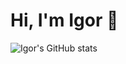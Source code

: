 <h1 align="left">Hi, I'm Igor 👋</h1>

![Igor's GitHub stats](https://github-readme-stats.vercel.app/api?username=igorltsyk&show_icons=true&theme=transparent)
